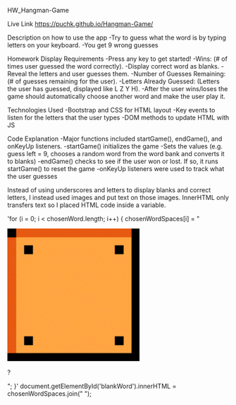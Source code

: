 HW_Hangman-Game

Live Link
    https://puchk.github.io/Hangman-Game/

Description on how to use the app
    -Try to guess what the word is by typing letters on your keyboard.
    -You get 9 wrong guesses

Homework Display Requirements
    -Press any key to get started!
    -Wins: (# of times user guessed the word correctly).
    -Display correct word as blanks.
    -Reveal the letters and user guesses them.
    -Number of Guesses Remaining: (# of guesses remaining for the user).
    -Letters Already Guessed: (Letters the user has guessed, displayed like L Z Y H).
    -After the user wins/loses the game should automatically choose another word and make the user play it.

Technologies Used
    -Bootstrap and CSS for HTML layout
    -Key events to listen for the letters that the user types
    -DOM methods to update HTML with JS

Code Explanation
    -Major functions included startGame(), endGame(), and onKeyUp listeners.
    -startGame() initializes the game
        -Sets the values (e.g. guess left = 9, chooses a random word from the word bank and converts it to blanks)
    -endGame() checks to see if the user won or lost. If so, it runs startGame() to reset the game
    -onKeyUp listeners were used to track what the user guesses

Instead of using underscores and letters to display blanks and correct letters, I instead used images and put text on those images. InnerHTML only transfers text so I placed HTML code inside a variable.

'for (i = 0; i < chosenWord.length; i++) {
		chosenWordSpaces[i] = "<div class='inlineStyle'><img src='assets/image/emptyBlock.gif' alt='' class='img-responsive marioBlock newBlock'><div class='caption'><p class='isQuestionMark'>?</p></div></div>";
	}'
document.getElementById('blankWord').innerHTML = chosenWordSpaces.join(" ");
